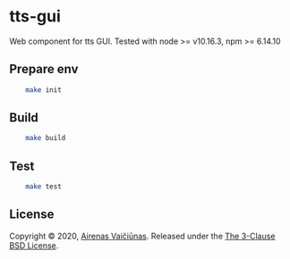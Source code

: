 # tts-gui

Web component for tts GUI. Tested with node >= v10.16.3, npm >= 6.14.10

## Prepare env

```bash
    make init
```

## Build

```bash
    make build
```

## Test

```bash
    make test
```

## License

Copyright © 2020, [Airenas Vaičiūnas](https://github.com/airenas).
Released under the [The 3-Clause BSD License](LICENSE).
